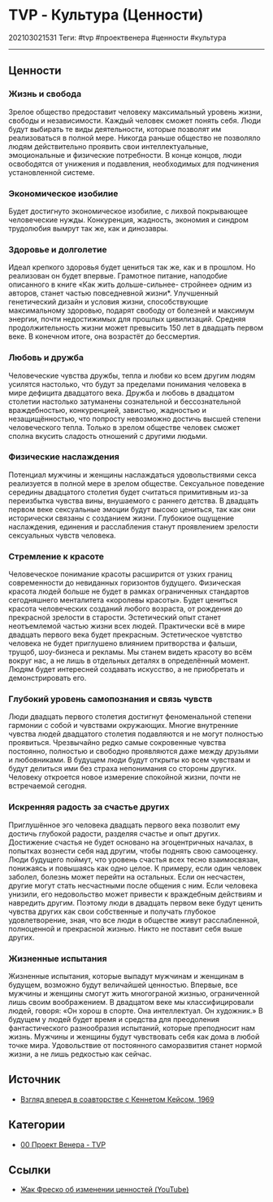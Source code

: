 # TVP - Культура (Ценности)

202103021531
Теги: #tvp #проектвенера #ценности #культура
___

## Ценности

### Жизнь и свобода

Зрелое общество предоставит человеку максимальный уровень жизни, свободы и независимости. Каждый человек сможет понять себя. Люди будут выбирать те виды деятельности, которые позволят им реализоваться в полной мере. Никогда раньше общество не позволяло людям действительно проявить свои интеллектуальные, эмоциональные и физические потребности. В конце концов, люди освободятся от унижения и подавления, необходимых для подчинения установленной системе.

### Экономическое изобилие

Будет достигнуто экономическое изобилие, с лихвой покрывающее человеческие нужды. Конкуренция, жадность, экономия и синдром трудолюбия вымрут так же, как и динозавры.

### Здоровье и долголетие

Идеал крепкого здоровья будет цениться так же, как и в прошлом. Но реализован он будет впервые. Грамотное питание, наподобие описанного в книге «Как жить дольше-сильнее- стройнее» одним из авторов, станет частью повседневной жизни\*. Улучшенный генетический дизайн и условия жизни, способствующие максимальному здоровью, подарят свободу от болезней и максимум энергии, почти недостижимых для прошлых цивилизаций. Средняя продолжительность жизни может превысить 150 лет в двадцать первом веке. В конечном итоге, она возрастёт до бессмертия.

### Любовь и дружба

Человеческие чувства дружбы, тепла и любви ко всем другим людям усилятся настолько, что будут за пределами понимания человека в мире дефицита двадцатого века. Дружба и любовь в двадцатом столетии настолько затуманены сознательной и бессознательной враждебностью, конкуренцией, завистью, жадностью и незащищённостью, что попросту невозможно достичь высшей степени человеческого тепла. Только в зрелом обществе человек сможет сполна вкусить сладость отношений с другими людьми.

### Физические наслаждения

Потенциал мужчины и женщины наслаждаться удовольствиями секса реализуется в полной мере в зрелом обществе. Сексуальное поведение середины двадцатого столетия будет считаться примитивным из-за переизбытка чувства вины, внушаемого с раннего детства. В двадцать первом веке сексуальные эмоции будут высоко цениться, так как они исторически связаны с созданием жизни. Глубокиое ощущение наслаждения, единения и расслабления станут проявлением зрелости сексуальных чувств человека.

### Стремление к красоте

Человеческое понимание красоты расширится от узких границ современности до невиданных горизонтов будущего. Физическая красота людей больше не будет в рамках ограниченных стандартов сегодняшнего менталитета «королевы красоты». Будет цениться красота человеческих созданий любого возраста, от рождения до прекрасной зрелости в старости. Эстетический опыт станет неотъемлемой частью жизни всех людей. Практически всё в мире двадцать первого века будет прекрасным. Эстетическое чувтство человека не будет приглушено влиянием притворства и фальши, трущоб, шоу-бизнеса и рекламы. Мы станем видеть красоту во всём вокруг нас, а не лишь в отдельных деталях в определённый момент. Людям будет интересней создавать искусство, а не приобретать и демонстрировать его.

### Глубокий уровень самопознания и связь чувств

Люди двадцать первого столетия достигнут феноменальной степени гармонии с собой и чувствами окружающих. Многие внутренние чувства людей двадцатого столетия подавляются и не могут полностью проявиться. Чрезвычайно редко самые сокровенные чувства постоянно, полностью и свободно проявляются даже между друзьями и любовниками. В будущем люди будут открыты ко всем чувствам и будут делиться ими без страха непонимания со стороны других. Человеку откроется новое измерение спокойной жизни, почти не встречаемой сегодня.

### Искренняя радость за счастье других

Приглушённое эго человека двадцать первого века позволит ему достичь глубокой радости, разделяя счастье и опыт других. Достижение счастья не будет основано на эгоцентричных началах, в попытках вознести себя над другим, чтобы поднять свою самооценку. Люди будущего поймут, что уровень счастья всех тесно взаимосвязан, понижаясь и повышаясь как одно целое. К примеру, если один человек заболел, болезнь может перейти на остальных. Если он несчастен, другие могут стать несчастными после общения с ним. Если человека унизили, его недовольство может привести к враждебным действиям и навредить другим. Поэтому люди в двадцать первом веке будут ценить чувства других как свои собственные и получать глубокое удовлетворение, зная, что все люди в обществе живут расслабленной, полноценной и прекрасной жизнью. Никто не поставит себя выше других.

### Жизненные испытания

Жизненные испытания, которые выпадут мужчинам и женщинам в будущем, возможно будут величайшей ценностью. Впервые, все мужчины и женщины смогут жить многограной жизнью, ограниченной лишь своим воображением. В двадцатом веке мы классифицировали людей, говоря: «Он хорош в спорте. Она интеллектуал. Он художник.» В будущем у людей будет время и средства для преодоления фантастического разнообразия испытаний, которые преподносит нам жизнь. Мужчины и женщины будут чувствовать себя как дома в любой точке мира. Удовольствие от постоянного саморазвития станет нормой жизни, а не лишь редкостью как сейчас.

## Источник

* [Взгляд вперед в соавторстве с Кеннетом Кейсом, 1969](%D0%92%D0%B7%D0%B3%D0%BB%D1%8F%D0%B4%20%D0%B2%D0%BF%D0%B5%D1%80%D0%B5%D0%B4%20%D0%B2%20%D1%81%D0%BE%D0%B0%D0%B2%D1%82%D0%BE%D1%80%D1%81%D1%82%D0%B2%D0%B5%20%D1%81%20%D0%9A%D0%B5%D0%BD%D0%BD%D0%B5%D1%82%D0%BE%D0%BC%20%D0%9A%D0%B5%D0%B9%D1%81%D0%BE%D0%BC,%201969.md)

## Категории

* [00 Проект Венера - TVP](00%20%D0%9F%D1%80%D0%BE%D0%B5%D0%BA%D1%82%20%D0%92%D0%B5%D0%BD%D0%B5%D1%80%D0%B0%20-%20TVP.md)

## Ссылки

* [Жак Фреско об изменении ценностей (YouTube)](https://youtu.be/ekKE33cOfDs)

